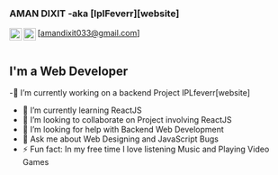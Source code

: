### AMAN DIXIT -aka [IplFeverr][website]
[<img align="left" alt="iplFeverr.com" width="22px" src="https://simpleicons.org/icons/linkedin.svg"/>][linkedin]

[<img align="left" alt="iplFeverr.com" width="22px" src="https://simpleicons.org/icons/gmail.svg"/>amandixit033@gmail.com]
<br/>
<br/>
## I'm a Web Developer

-🔭 I’m currently working on a backend Project IPLfeverr[website]
- 🌱 I’m currently learning ReactJS
- 👯 I’m looking to collaborate on Project involving ReactJS
- 🤔 I’m looking for help with Backend Web Development
- 💬 Ask me about Web Designing and JavaScript Bugs
- ⚡ Fun fact: In my free time I love listening Music and Playing Video Games







<br />
<br />

[linkedin]: https://www.linkedin.com/in/aman-dixit-b371b9190/

